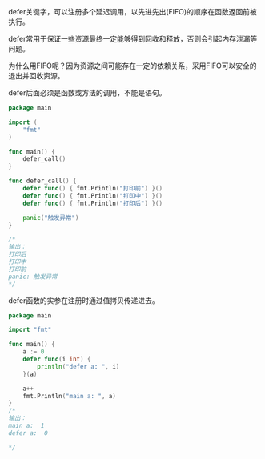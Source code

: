 defer关键字，可以注册多个延迟调用，以先进先出(FIFO)的顺序在函数返回前被执行。

defer常用于保证一些资源最终一定能够得到回收和释放，否则会引起内存泄漏等问题。

为什么用FIFO呢？因为资源之间可能存在一定的依赖关系，采用FIFO可以安全的退出并回收资源。

defer后面必须是函数或方法的调用，不能是语句。

```go
package main

import (
	"fmt"
)

func main() {
	defer_call()
}

func defer_call() {
	defer func() { fmt.Println("打印前") }()
	defer func() { fmt.Println("打印中") }()
	defer func() { fmt.Println("打印后") }()

	panic("触发异常")
}

/*
输出：
打印后
打印中
打印前
panic: 触发异常
*/
```

defer函数的实参在注册时通过值拷贝传递进去。
```go
package main

import "fmt"

func main() {
	a := 0
	defer func(i int) {
		println("defer a: ", i)
	}(a)

	a++
	fmt.Println("main a: ", a)
}
/*
输出：
main a:  1
defer a:  0

*/
```